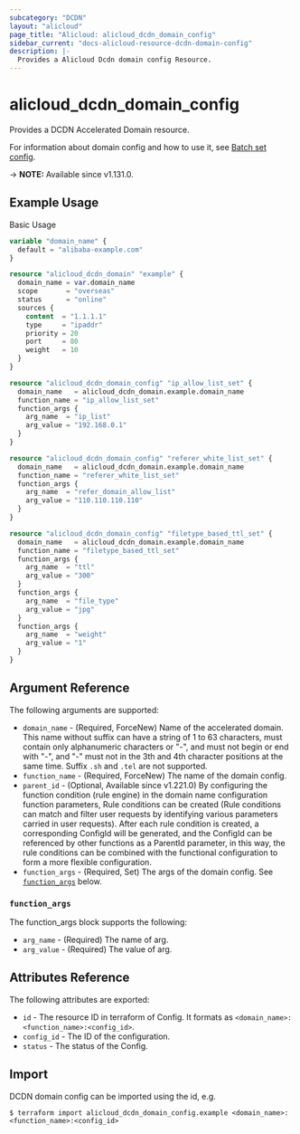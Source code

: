 ```yaml
---
subcategory: "DCDN"
layout: "alicloud"
page_title: "Alicloud: alicloud_dcdn_domain_config"
sidebar_current: "docs-alicloud-resource-dcdn-domain-config"
description: |-
  Provides a Alicloud Dcdn domain config Resource.
---
```


# alicloud_dcdn_domain_config

Provides a DCDN Accelerated Domain resource.

For information about domain config and how to use it, see [Batch set config](https://www.alibabacloud.com/help/en/doc-detail/130632.htm).

-> **NOTE:** Available since v1.131.0.

## Example Usage

Basic Usage

```terraform
variable "domain_name" {
  default = "alibaba-example.com"
}

resource "alicloud_dcdn_domain" "example" {
  domain_name = var.domain_name
  scope       = "overseas"
  status      = "online"
  sources {
    content  = "1.1.1.1"
    type     = "ipaddr"
    priority = 20
    port     = 80
    weight   = 10
  }
}

resource "alicloud_dcdn_domain_config" "ip_allow_list_set" {
  domain_name   = alicloud_dcdn_domain.example.domain_name
  function_name = "ip_allow_list_set"
  function_args {
    arg_name  = "ip_list"
    arg_value = "192.168.0.1"
  }
}

resource "alicloud_dcdn_domain_config" "referer_white_list_set" {
  domain_name   = alicloud_dcdn_domain.example.domain_name
  function_name = "referer_white_list_set"
  function_args {
    arg_name  = "refer_domain_allow_list"
    arg_value = "110.110.110.110"
  }
}

resource "alicloud_dcdn_domain_config" "filetype_based_ttl_set" {
  domain_name   = alicloud_dcdn_domain.example.domain_name
  function_name = "filetype_based_ttl_set"
  function_args {
    arg_name  = "ttl"
    arg_value = "300"
  }
  function_args {
    arg_name  = "file_type"
    arg_value = "jpg"
  }
  function_args {
    arg_name  = "weight"
    arg_value = "1"
  }
}
```

## Argument Reference

The following arguments are supported:

* `domain_name` - (Required, ForceNew) Name of the accelerated domain. This name without suffix can have a string of 1 to 63 characters, must contain only alphanumeric characters or "-", and must not begin or end with "-", and "-" must not in the 3th and 4th character positions at the same time. Suffix `.sh` and `.tel` are not supported.
* `function_name` - (Required, ForceNew) The name of the domain config.
* `parent_id` - (Optional, Available since v1.221.0) By configuring the function condition (rule engine) in the domain name configuration function parameters, Rule conditions can be created (Rule conditions can match and filter user requests by identifying various parameters carried in user requests). After each rule condition is created, a corresponding ConfigId will be generated, and the ConfigId can be referenced by other functions as a ParentId parameter, in this way, the rule conditions can be combined with the functional configuration to form a more flexible configuration.
* `function_args` - (Required, Set) The args of the domain config. See [`function_args`](#function_args) below.

### `function_args`

The function_args block supports the following:

* `arg_name` - (Required) The name of arg.
* `arg_value` - (Required) The value of arg.

## Attributes Reference

The following attributes are exported:

* `id` - The resource ID in terraform of Config. It formats as `<domain_name>:<function_name>:<config_id>`.
* `config_id` - The ID of the configuration.
* `status` -  The status of the Config.

## Import

DCDN domain config can be imported using the id, e.g.

```shell
$ terraform import alicloud_dcdn_domain_config.example <domain_name>:<function_name>:<config_id>
```

